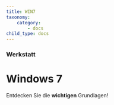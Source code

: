 ```yaml
---
title: WIN7
taxonomy:
    category:
        - docs
child_type: docs
---
```


### Werkstatt

# Windows 7

Entdecken Sie die **wichtigen** Grundlagen!
